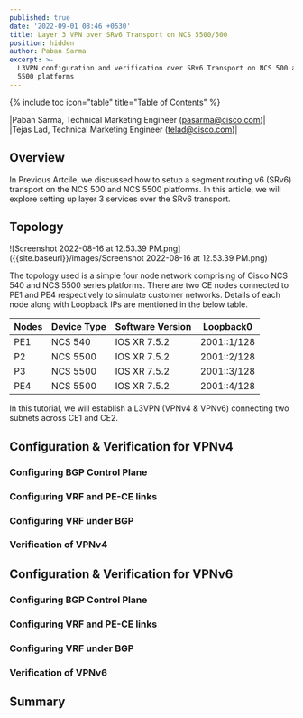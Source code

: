 ```yaml
---
published: true
date: '2022-09-01 08:46 +0530'
title: Layer 3 VPN over SRv6 Transport on NCS 5500/500
position: hidden
author: Paban Sarma
excerpt: >-
  L3VPN configuration and verification over SRv6 Transport on NCS 500 and NCS
  5500 platforms
---
```

{% include toc icon="table" title="Table of Contents" %}

|Paban Sarma, Technical Marketing Engineer (pasarma@cisco.com)|  
|Tejas Lad, Technical Marketing Engineer (telad@cisco.com)|

## Overview
In Previous Artcile, we discussed how to setup a segment routing v6 (SRv6) transport on the NCS 500 and NCS 5500 platforms. In this article, we will explore setting up layer 3 services over the SRv6 transport. 

## Topology

![Screenshot 2022-08-16 at 12.53.39 PM.png]({{site.baseurl}}/images/Screenshot 2022-08-16 at 12.53.39 PM.png)

The topology used is a simple four node network comprising of Cisco NCS 540 and NCS 5500 series platforms. There are two CE nodes connected to PE1 and PE4 respectively to simulate customer networks. Details of each node along with Loopback IPs are mentioned in the below table.

| Nodes | Device Type | Software Version  |Loopback0   |
|-------|-------------|-------------------|------------|
| PE1   |  NCS 540    | IOS XR 7.5.2      |2001::1/128 |
| P2    |  NCS 5500   | IOS XR 7.5.2      |2001::2/128 |
| P3    |  NCS 5500   | IOS XR 7.5.2      |2001::3/128 |
| PE4   |  NCS 5500   | IOS XR 7.5.2      |2001::4/128 |

In this tutorial, we will establish a L3VPN (VPNv4 & VPNv6) connecting two subnets across CE1 and CE2. 

## Configuration & Verification for VPNv4 
### Configuring BGP Control Plane
### Configuring VRF and PE-CE links
### Configuring VRF under BGP
### Verification of VPNv4

## Configuration & Verification for VPNv6 
### Configuring BGP Control Plane
### Configuring VRF and PE-CE links
### Configuring VRF under BGP
### Verification of VPNv6

## Summary

